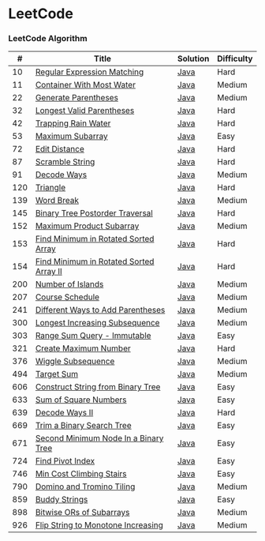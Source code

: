 LeetCode
========

### LeetCode Algorithm
| # | Title | Solution | Difficulty |
|---| ----- | -------- | ---------- |
|10|[Regular Expression Matching](https://leetcode.com/problems/regular-expression-matching/description/) |[Java](https://github.com/respass/leetcode_/blob/master/src/algorithms/java/RegularExpressionMatching.java)|Hard|
|11|[Container With Most Water](https://leetcode.com/problems/container-with-most-water/description/) |[Java](https://github.com/respass/leetcode_/blob/master/src/algorithms/java/ContainerWithMostWater.java)|Medium|
|22|[Generate Parentheses](https://leetcode.com/problems/generate-parentheses/description/) |[Java](https://github.com/respass/leetcode_/blob/master/src/algorithms/java/GenerateParentheses.java)|Medium|
|32|[Longest Valid Parentheses](https://leetcode.com/problems/longest-valid-parentheses/description/) |[Java](https://github.com/respass/leetcode_/blob/master/src/algorithms/java/LongestValidParentheses.java)|Hard|
|42|[Trapping Rain Water](https://leetcode.com/problems/trapping-rain-water/description/) |[Java](https://github.com/respass/leetcode_/blob/master/src/algorithms/java/TrappingRainWater.java)|Hard|
|53|[Maximum Subarray](https://leetcode.com/problems/maximum-subarray/description/) |[Java](https://github.com/respass/leetcode_/blob/master/src/algorithms/java/MaximumSubarray.java)|Easy|
|72|[Edit Distance](https://leetcode.com/problems/edit-distance/description/) |[Java](https://github.com/respass/leetcode_/blob/master/src/algorithms/java/EditDistance.java)|Hard|
|87|[Scramble String](https://leetcode.com/problems/scramble-string/description/) |[Java](https://github.com/respass/leetcode_/blob/master/src/algorithms/java/ScrambleString.java)|Hard|
|91|[Decode Ways](https://leetcode.com/problems/decode-ways/)|[Java](https://github.com/respass/leetcode_/blob/master/src/algorithms/java/DecodeWays.java)|Medium|
|120|[Triangle](https://leetcode.com/problems/triangle/) |[Java](https://github.com/respass/leetcode_/blob/master/src/algorithms/java/Triangle.java)|Hard|
|139|[Word Break](https://leetcode.com/problems/word-break/description/)|[Java](https://github.com/respass/leetcode_/blob/master/src/algorithms/java/WordBreak.java)|Medium|
|145|[Binary Tree Postorder Traversal](https://leetcode.com/problems/binary-tree-postorder-traversal/description/) |[Java](https://github.com/respass/leetcode_/blob/master/src/algorithms/java/BinaryTreePostorderTraversal.java)|Hard|
|152|[Maximum Product Subarray](https://leetcode.com/problems/maximum-product-subarray/description/) |[Java](https://github.com/respass/leetcode_/blob/master/src/algorithms/java/MaximumProductSubarray.java)|Medium|
|153|[Find Minimum in Rotated Sorted Array](https://leetcode.com/problems/find-minimum-in-rotated-sorted-array/description/) |[Java](https://github.com/respass/leetcode_/blob/master/src/algorithms/java/FindMinimuminRotatedSortedArray.java)|Hard|
|154|[Find Minimum in Rotated Sorted Array II](https://leetcode.com/problems/find-minimum-in-rotated-sorted-array-ii/description/) |[Java](https://github.com/respass/leetcode_/blob/master/src/algorithms/java/FindMinimuminRotatedSortedArray2.java)|Hard|
|200|[Number of Islands](https://leetcode.com/problems/number-of-islands/description/) |[Java](https://github.com/respass/leetcode_/blob/master/src/algorithms/java/NumberOfISlands.java)|Medium|
|207|[Course Schedule](https://leetcode.com/problems/course-schedule/description/) |[Java](https://github.com/respass/leetcode_/blob/master/src/algorithms/java/CourseSchedule.java)|Medium|
|241|[Different Ways to Add Parentheses](https://leetcode.com/problems/different-ways-to-add-parentheses/description/) |[Java](https://github.com/respass/leetcode_/blob/master/src/algorithms/java/DifferentWaysToAddParentheses)|Medium|
|300|[Longest Increasing Subsequence](https://leetcode.com/problems/longest-increasing-subsequence/description/) |[Java](https://github.com/respass/leetcode_/blob/master/src/algorithms/java/LongestIncreasingSubsequence.java)|Medium|
|303|[Range Sum Query - Immutable](https://leetcode.com/problems/range-sum-query-immutable/) | [Java](https://github.com/respass/leetcode_/blob/master/src/algorithms/java/RangeSumQueryImmutable.java)|Easy|
|321|[Create Maximum Number](https://leetcode.com/problems/create-maximum-number) |[Java](https://github.com/respass/leetcode_/blob/master/src/algorithms/java/CreateMaximumNumber.java)|Hard|
|376|[Wiggle Subsequence](https://leetcode.com/problems/longest-increasing-subsequence/description/) |[Java](https://github.com/respass/leetcode_/blob/master/src/algorithms/java/WiggleSubsequence.java)|Medium|
|494|[Target Sum](https://leetcode.com/problems/target-sum/description/) |[Java](https://github.com/respass/leetcode_/blob/master/src/algorithms/java/TargetSum.java)|Medium|
|606|[Construct String from Binary Tree](https://leetcode.com/problems/construct-string-from-binary-tree/) |[Java](https://github.com/respass/leetcode_/blob/master/src/algorithms/java/ConstructStringfromBinaryTree.java)|Easy|
|633|[Sum of Square Numbers](https://leetcode.com/problems/sum-of-square-numbers/) | [Java](https://github.com/respass/leetcode_/blob/master/src/algorithms/java/SumOfSquareNumbers.java)|Easy|
|639|[Decode Ways II](https://leetcode.com/problems/decode-ways-ii/) |[Java](https://github.com/respass/leetcode_/blob/master/src/algorithms/java/DecodeWaysII.java)|Hard|
|669|[Trim a Binary Search Tree](https://leetcode.com/problems/trim-a-binary-search-tree/description/) |[Java](https://github.com/respass/leetcode_/blob/master/src/algorithms/java/TrimaBinarySearchTree.java)|Easy|
|671|[Second Minimum Node In a Binary Tree](https://leetcode.com/problems/second-minimum-node-in-a-binary-tree/description/) |[Java](https://github.com/respass/leetcode_/blob/master/src/algorithms/java/SecondMinimumNodeInaBinaryTree.java)|Easy|
|724|[Find Pivot Index](https://leetcode.com/problems/find-pivot-index/description/) | [Java](https://github.com/respass/leetcode_/blob/master/src/algorithms/java/FindPivotIndex.java)|Easy|
|746|[Min Cost Climbing Stairs](https://leetcode.com/problems/min-cost-climbing-stairs/) | [Java](https://github.com/respass/leetcode_/blob/master/src/algorithms/java/MinCostClimbingStairs.java)|Easy|
|790|[Domino and Tromino Tiling](https://leetcode.com/problems/domino-and-tromino-tiling/) |[Java](https://github.com/respass/leetcode_/blob/master/src/algorithms/java/DominoandTrominoTiling.java)|Medium|
|859|[Buddy Strings](https://leetcode.com/problems/buddy-strings/description/) | [Java](https://github.com/respass/leetcode_/blob/master/src/algorithms/java/BuddyStrings.java)|Easy|
|898|[Bitwise ORs of Subarrays](https://leetcode.com/problems/bitwise-ors-of-subarrays/) |[Java](https://github.com/respass/leetcode_/blob/master/src/algorithms/java/BitwiseORsofSubarrays.java)|Medium|
|926|[Flip String to Monotone Increasing](https://leetcode.com/problems/flip-string-to-monotone-increasing/) |[Java](https://github.com/respass/leetcode_/blob/master/src/algorithms/java/FlipStringtoMonotoneIncreasing.java)|Medium|




